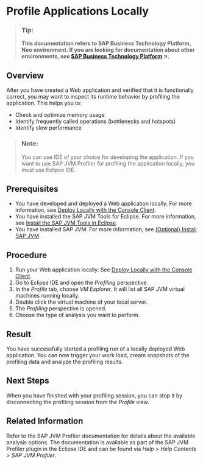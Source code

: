 <!-- loiodb766190d976101498a8bf1a9cf5f277 -->

# Profile Applications Locally

> ### Tip:  
> **This documentation refers to SAP Business Technology Platform, Neo environment. If you are looking for documentation about other environments, see [SAP Business Technology Platform](https://help.sap.com/viewer/65de2977205c403bbc107264b8eccf4b/Cloud/en-US/6a2c1ab5a31b4ed9a2ce17a5329e1dd8.html "SAP Business Technology Platform (SAP BTP) is an integrated offering comprised of four technology portfolios: database and data management, application development and integration, analytics, and intelligent technologies. The platform offers users the ability to turn data into business value, compose end-to-end business processes, and build and extend SAP applications quickly.") :arrow_upper_right:.**



<a name="loiodb766190d976101498a8bf1a9cf5f277__section_6FFD362969644FAAA34D0C8A5303F82C"/>

## Overview

After you have created a Web application and verified that it is functionally correct, you may want to inspect its runtime behavior by profiling the application. This helps you to:

-   Check and optimize memory usage
-   Identify frequently called operations \(bottlenecks and hotspots\)
-   Identify slow performance

> ### Note:  
> You can use IDE of your choice for developing the application. If you want to use SAP JVM Profiler for profiling the application locally, you must use Eclipse IDE.



<a name="loiodb766190d976101498a8bf1a9cf5f277__section_10A9137E26384B649BFCEE47BB0B20AA"/>

## Prerequisites

-   You have developed and deployed a Web application locally. For more information, see [Deploy Locally with the Console Client](../30-development-neo/deploy-locally-with-the-console-client-937c833.md).
-   You have installed the SAP JVM Tools for Eclipse. For more information, see [Install the SAP JVM Tools in Eclipse](../30-development-neo/install-the-sap-jvm-tools-in-eclipse-4e97452.md).
-   You have installed SAP JVM. For more information, see [\(Optional\) Install SAP JVM](../30-development-neo/optional-install-sap-jvm-76137f4.md).



<a name="loiodb766190d976101498a8bf1a9cf5f277__section_01BE1106BEE04D29847A6C9CE032AB08"/>

## Procedure

1.  Run your Web application locally. See [Deploy Locally with the Console Client](../30-development-neo/deploy-locally-with-the-console-client-937c833.md).
2.  Go to Eclipse IDE and open the *Profiling* perspective.
3.  In the *Profile* tab, choose *VM Explorer*. It will list all SAP JVM virtual machines running locally.
4.  Double click the virtual machine of your local server.
5.  The *Profiling* perspective is opened.
6.  Choose the type of analysis you want to perform.



<a name="loiodb766190d976101498a8bf1a9cf5f277__section_ACCBDA9DE6AB412191CDCEA83F2060C2"/>

## Result

You have successfully started a profiling run of a locally deployed Web application. You can now trigger your work load, create snapshots of the profiling data and analyze the profiling results.



## Next Steps

When you have finished with your profiling session, you can stop it by disconnecting the profiling session from the *Profile* view.



<a name="loiodb766190d976101498a8bf1a9cf5f277__section_B531C3E4E0034FD0BA8F7808589073AC"/>

## Related Information

Refer to the SAP JVM Profiler documentation for details about the available analysis options. The documentation is available as part of the SAP JVM Profiler plugin in the Eclipse IDE and can be found via *Help* \> *Help Contents* \> *SAP JVM Profiler*.

